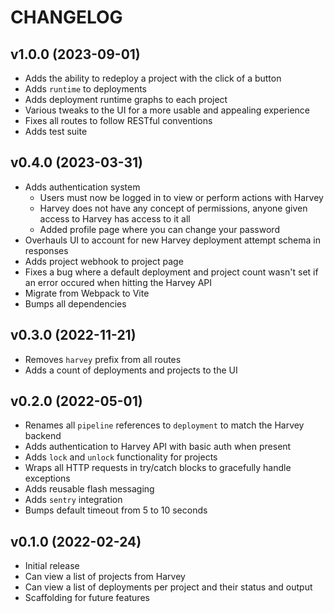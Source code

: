 # CHANGELOG

## v1.0.0 (2023-09-01)

- Adds the ability to redeploy a project with the click of a button
- Adds `runtime` to deployments
- Adds deployment runtime graphs to each project
- Various tweaks to the UI for a more usable and appealing experience
- Fixes all routes to follow RESTful conventions
- Adds test suite

## v0.4.0 (2023-03-31)

- Adds authentication system
  - Users must now be logged in to view or perform actions with Harvey
  - Harvey does not have any concept of permissions, anyone given access to Harvey has access to it all
  - Added profile page where you can change your password
- Overhauls UI to account for new Harvey deployment attempt schema in responses
- Adds project webhook to project page
- Fixes a bug where a default deployment and project count wasn't set if an error occured when hitting the Harvey API
- Migrate from Webpack to Vite
- Bumps all dependencies

## v0.3.0 (2022-11-21)

- Removes `harvey` prefix from all routes
- Adds a count of deployments and projects to the UI

## v0.2.0 (2022-05-01)

- Renames all `pipeline` references to `deployment` to match the Harvey backend
- Adds authentication to Harvey API with basic auth when present
- Adds `lock` and `unlock` functionality for projects
- Wraps all HTTP requests in try/catch blocks to gracefully handle exceptions
- Adds reusable flash messaging
- Adds `sentry` integration
- Bumps default timeout from 5 to 10 seconds

## v0.1.0 (2022-02-24)

- Initial release
- Can view a list of projects from Harvey
- Can view a list of deployments per project and their status and output
- Scaffolding for future features
